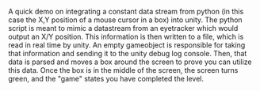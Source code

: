 A quick demo on integrating a constant data stream from python (in this case the X,Y position of a mouse cursor in a box) into unity. The python script is meant to mimic a datastream from an eyetracker which would output an X/Y position. This information is then written to a file, which is read in real time by unity. An empty gameobject is responsible for taking that information and sending it to the unity debug log console. Then, that data is parsed and moves a box around the screen to prove you can utilize this data. Once the box is in the middle of the screen, the screen turns green, and the "game" states you have completed the level.  
